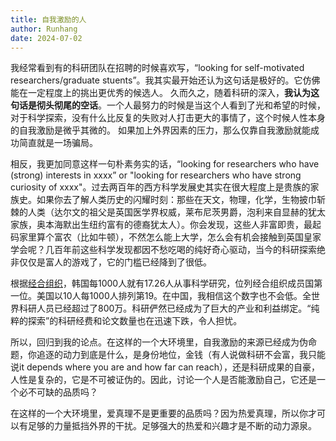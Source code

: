 ```yaml
---
title: 自我激励的人
author: Runhang
date: 2024-07-02
---
```


我经常看到有的科研团队在招聘的时候喜欢写，“looking for self-motivated researchers/graduate stuents”。我其实最开始还认为这句话是极好的。它仿佛能在一定程度上的挑出更优秀的候选人。
久而久之，随着科研的深入，**我认为这句话是彻头彻尾的空话**。一个人最努力的时候是当这个人看到了光和希望的时候，对于科学探索，没有什么比反复的失败对人打击更大的事情了，这个时候人性本身的自我激励是微乎其微的。
如果加上外界因素的压力，那么仅靠自我激励就能成功简直就是一场骗局。

相反，我更加同意这样一句朴素务实的话，“looking for researchers who have (strong) interests in xxxx” or "looking for researchers who have strong curiosity of xxxx"。过去两百年的西方科学发展史其实在很大程度上是贵族的家族史。如果你去了解人类历史的闪耀时刻：那些在天文，物理，化学，生物披巾斩棘的人类（达尔文的祖父是英国医学界权威，莱布尼茨男爵，泡利来自显赫的犹太家族，奥本海默出生纽约富有的德裔犹太人）。你会发现，这些人非富即贵，最起码家里算个富农（比如牛顿），不然怎么能上大学，怎么会有机会接触到英国皇家学会呢？几百年前这些科学发现都因不愁吃喝的纯好奇心驱动，当今的科研探索绝非仅仅是富人的游戏了，它的门槛已经降到了很低。

根据[经合组织](https://www.statista.com/statistics/264644/ranking-of-oecd-countries-by-number-of-scientists-and-researchers/)，韩国每1000人就有17.26人从事科学研究，位列经合组织成员国第一位。美国以10人每1000人排列第19。在中国，我相信这个数字也不会低。全世界科研人员已经超过了800万。科研俨然已经成为了巨大的产业和利益绑定。“纯粹的探索”的科研经费和论文数量也在迅速下跌，令人担忧。

所以，回归到我的论点。在这样的一个大环境里，自我激励的来源已经成为伪命题，你追逐的动力到底是什么，是身份地位，金钱（有人说做科研不会富，我只能说it depends where you are and how far can reach），还是科研成果的自豪，人性是复杂的，它是不可被证伪的。因此，讨论一个人是否能激励自己，它还是一个必不可缺的品质吗？

在这样的一个大环境里，爱真理不是更重要的品质吗？因为热爱真理，所以你才可以有足够的力量抵挡外界的干扰。足够强大的热爱和兴趣才是不断的动力源泉。

